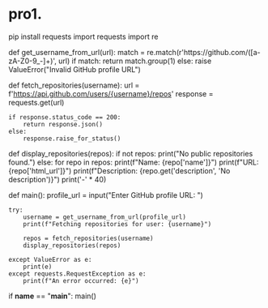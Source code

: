 # pro1.

pip install requests
import requests
import re

def get_username_from_url(url):
    match = re.match(r'https://github\.com/([a-zA-Z0-9_-]+)', url)
    if match:
        return match.group(1)
    else:
        raise ValueError("Invalid GitHub profile URL")

def fetch_repositories(username):
    url = f'https://api.github.com/users/{username}/repos'
    response = requests.get(url)
    
    if response.status_code == 200:
        return response.json()
    else:
        response.raise_for_status()

def display_repositories(repos):
    if not repos:
        print("No public repositories found.")
    else:
        for repo in repos:
            print(f"Name: {repo['name']}")
            print(f"URL: {repo['html_url']}")
            print(f"Description: {repo.get('description', 'No description')}")
            print('-' * 40)

def main():
    profile_url = input("Enter GitHub profile URL: ")
    
    try:
        username = get_username_from_url(profile_url)
        print(f"Fetching repositories for user: {username}")
        
        repos = fetch_repositories(username)
        display_repositories(repos)
    
    except ValueError as e:
        print(e)
    except requests.RequestException as e:
        print(f"An error occurred: {e}")

if __name__ == "__main__":
    main()
